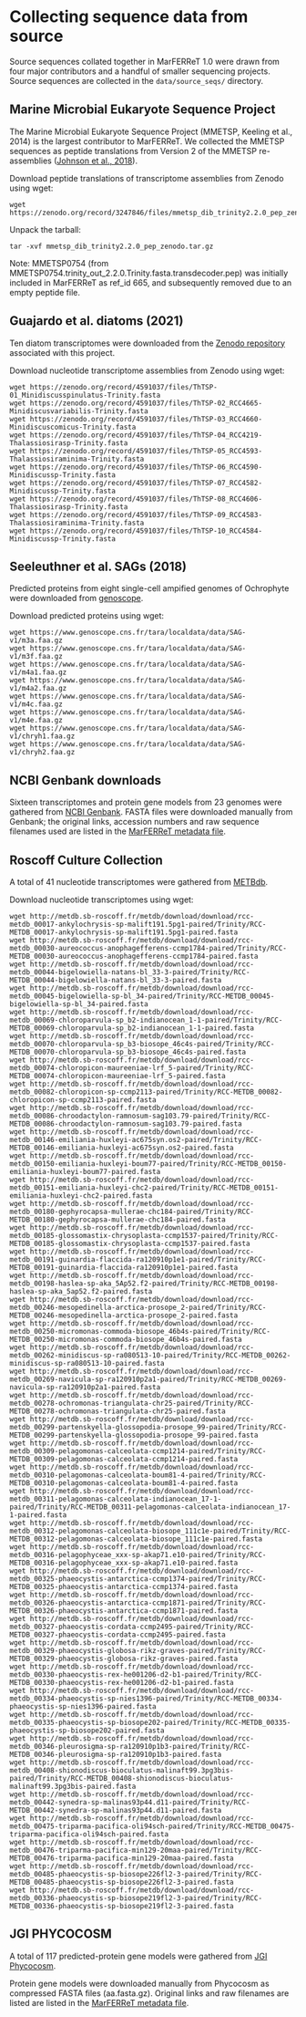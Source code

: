 
# Collecting sequence data from source

Source sequences collated together in MarFERReT 1.0 were drawn from four major contributors and a handful of smaller sequencing projects. Source sequences are collected in the `data/source_seqs/` directory. 

## Marine Microbial Eukaryote Sequence Project

The Marine Microbial Eukaryote Sequence Project (MMETSP, Keeling et al., 2014) is the largest contributor to MarFERReT. We collected the MMETSP sequences as peptide translations from Version 2 of the MMETSP re-assemblies ([Johnson et al., 2018](https://doi.org/10.5281/zenodo.740440)).

Download peptide translations of transcriptome assemblies from Zenodo using wget:

```
wget https://zenodo.org/record/3247846/files/mmetsp_dib_trinity2.2.0_pep_zenodo.tar.gz
```

Unpack the tarball:

```
tar -xvf mmetsp_dib_trinity2.2.0_pep_zenodo.tar.gz
```

Note: MMETSP0754 (from MMETSP0754.trinity_out_2.2.0.Trinity.fasta.transdecoder.pep) was initially included in MarFERReT as ref_id 665, and subsequently removed due to an empty peptide file. 

## Guajardo et al. diatoms (2021)

Ten diatom transcriptomes were downloaded from the [Zenodo repository](https://doi.org/10.5281/zenodo.4591037) associated with this project.

Download nucleotide transcriptome assemblies from Zenodo using wget:

```
wget https://zenodo.org/record/4591037/files/ThTSP-01_Minidiscusspinulatus-Trinity.fasta
wget https://zenodo.org/record/4591037/files/ThTSP-02_RCC4665-Minidiscusvariabilis-Trinity.fasta
wget https://zenodo.org/record/4591037/files/ThTSP-03_RCC4660-Minidiscuscomicus-Trinity.fasta
wget https://zenodo.org/record/4591037/files/ThTSP-04_RCC4219-Thalassiosirasp-Trinity.fasta
wget https://zenodo.org/record/4591037/files/ThTSP-05_RCC4593-Thalassiosiraminima-Trinity.fasta
wget https://zenodo.org/record/4591037/files/ThTSP-06_RCC4590-Minidiscussp-Trinity.fasta
wget https://zenodo.org/record/4591037/files/ThTSP-07_RCC4582-Minidiscussp-Trinity.fasta
wget https://zenodo.org/record/4591037/files/ThTSP-08_RCC4606-Thalassiosirasp-Trinity.fasta
wget https://zenodo.org/record/4591037/files/ThTSP-09_RCC4583-Thalassiosiraminima-Trinity.fasta
wget https://zenodo.org/record/4591037/files/ThTSP-10_RCC4584-Minidiscussp-Trinity.fasta
```

## Seeleuthner et al. SAGs (2018)

Predicted proteins from eight single-cell ampified genomes of Ochrophyte were downloaded from [genoscope](https://www.genoscope.cns.fr/tara/).

Download predicted proteins using wget:
```
wget https://www.genoscope.cns.fr/tara/localdata/data/SAG-v1/m3a.faa.gz
wget https://www.genoscope.cns.fr/tara/localdata/data/SAG-v1/m3f.faa.gz
wget https://www.genoscope.cns.fr/tara/localdata/data/SAG-v1/m4a1.faa.gz
wget https://www.genoscope.cns.fr/tara/localdata/data/SAG-v1/m4a2.faa.gz
wget https://www.genoscope.cns.fr/tara/localdata/data/SAG-v1/m4c.faa.gz
wget https://www.genoscope.cns.fr/tara/localdata/data/SAG-v1/m4e.faa.gz
wget https://www.genoscope.cns.fr/tara/localdata/data/SAG-v1/chryh1.faa.gz
wget https://www.genoscope.cns.fr/tara/localdata/data/SAG-v1/chryh2.faa.gz
```

## NCBI Genbank downloads

Sixteen transcriptomes and protein gene models from 23 genomes were gathered from [NCBI Genbank](https://www.ncbi.nlm.nih.gov/genbank/). FASTA files were downloaded manually from Genbank; the original links, accession numbers and raw sequence filenames used are listed in the [MarFERReT metadata file](https://github.com/armbrustlab/marine_eukaryote_sequence_database/blob/sbedits/data/MarFERReT.v1.metadata.csv).

## Roscoff Culture Collection

A total of 41 nucleotide transcriptomes were gathered from [METBdb](http://metdb.sb-roscoff.fr/metdb/).

Download nucleotide transcriptomes using wget:
```
wget http://metdb.sb-roscoff.fr/metdb/download/download/rcc-metdb_00017-ankylochrysis-sp-malift191.5pg1-paired/Trinity/RCC-METDB_00017-ankylochrysis-sp-malift191.5pg1-paired.fasta
wget http://metdb.sb-roscoff.fr/metdb/download/download/rcc-metdb_00030-aureococcus-anophagefferens-ccmp1784-paired/Trinity/RCC-METDB_00030-aureococcus-anophagefferens-ccmp1784-paired.fasta
wget http://metdb.sb-roscoff.fr/metdb/download/download/rcc-metdb_00044-bigelowiella-natans-bl_33-3-paired/Trinity/RCC-METDB_00044-bigelowiella-natans-bl_33-3-paired.fasta
wget http://metdb.sb-roscoff.fr/metdb/download/download/rcc-metdb_00045-bigelowiella-sp-bl_34-paired/Trinity/RCC-METDB_00045-bigelowiella-sp-bl_34-paired.fasta
wget http://metdb.sb-roscoff.fr/metdb/download/download/rcc-metdb_00069-chloroparvula-sp_b2-indianocean_1-1-paired/Trinity/RCC-METDB_00069-chloroparvula-sp_b2-indianocean_1-1-paired.fasta
wget http://metdb.sb-roscoff.fr/metdb/download/download/rcc-metdb_00070-chloroparvula-sp_b3-biosope_46c4s-paired/Trinity/RCC-METDB_00070-chloroparvula-sp_b3-biosope_46c4s-paired.fasta
wget http://metdb.sb-roscoff.fr/metdb/download/download/rcc-metdb_00074-chloropicon-maureeniae-lrf_5-paired/Trinity/RCC-METDB_00074-chloropicon-maureeniae-lrf_5-paired.fasta
wget http://metdb.sb-roscoff.fr/metdb/download/download/rcc-metdb_00082-chloropicon-sp-ccmp2113-paired/Trinity/RCC-METDB_00082-chloropicon-sp-ccmp2113-paired.fasta
wget http://metdb.sb-roscoff.fr/metdb/download/download/rcc-metdb_00086-chroodactylon-ramnosum-sag103.79-paired/Trinity/RCC-METDB_00086-chroodactylon-ramnosum-sag103.79-paired.fasta
wget http://metdb.sb-roscoff.fr/metdb/download/download/rcc-metdb_00146-emiliania-huxleyi-ac675syn.os2-paired/Trinity/RCC-METDB_00146-emiliania-huxleyi-ac675syn.os2-paired.fasta
wget http://metdb.sb-roscoff.fr/metdb/download/download/rcc-metdb_00150-emiliania-huxleyi-boum77-paired/Trinity/RCC-METDB_00150-emiliania-huxleyi-boum77-paired.fasta
wget http://metdb.sb-roscoff.fr/metdb/download/download/rcc-metdb_00151-emiliania-huxleyi-chc2-paired/Trinity/RCC-METDB_00151-emiliania-huxleyi-chc2-paired.fasta
wget http://metdb.sb-roscoff.fr/metdb/download/download/rcc-metdb_00180-gephyrocapsa-mullerae-chc184-paired/Trinity/RCC-METDB_00180-gephyrocapsa-mullerae-chc184-paired.fasta
wget http://metdb.sb-roscoff.fr/metdb/download/download/rcc-metdb_00185-glossomastix-chrysoplasta-ccmp1537-paired/Trinity/RCC-METDB_00185-glossomastix-chrysoplasta-ccmp1537-paired.fasta
wget http://metdb.sb-roscoff.fr/metdb/download/download/rcc-metdb_00191-guinardia-flaccida-ra120910p1e1-paired/Trinity/RCC-METDB_00191-guinardia-flaccida-ra120910p1e1-paired.fasta
wget http://metdb.sb-roscoff.fr/metdb/download/download/rcc-metdb_00198-haslea-sp-aka_5Ap52.f2-paired/Trinity/RCC-METDB_00198-haslea-sp-aka_5ap52.f2-paired.fasta
wget http://metdb.sb-roscoff.fr/metdb/download/download/rcc-metdb_00246-mesopedinella-arctica-prosope_2-paired/Trinity/RCC-METDB_00246-mesopedinella-arctica-prosope_2-paired.fasta
wget http://metdb.sb-roscoff.fr/metdb/download/download/rcc-metdb_00250-micromonas-commoda-biosope_46b4s-paired/Trinity/RCC-METDB_00250-micromonas-commoda-biosope_46b4s-paired.fasta
wget http://metdb.sb-roscoff.fr/metdb/download/download/rcc-metdb_00262-minidiscus-sp-ra080513-10-paired/Trinity/RCC-METDB_00262-minidiscus-sp-ra080513-10-paired.fasta
wget http://metdb.sb-roscoff.fr/metdb/download/download/rcc-metdb_00269-navicula-sp-ra120910p2a1-paired/Trinity/RCC-METDB_00269-navicula-sp-ra120910p2a1-paired.fasta
wget http://metdb.sb-roscoff.fr/metdb/download/download/rcc-metdb_00278-ochromonas-triangulata-chr25-paired/Trinity/RCC-METDB_00278-ochromonas-triangulata-chr25-paired.fasta
wget http://metdb.sb-roscoff.fr/metdb/download/download/rcc-metdb_00299-partenskyella-glossopodia-prosope_99-paired/Trinity/RCC-METDB_00299-partenskyella-glossopodia-prosope_99-paired.fasta
wget http://metdb.sb-roscoff.fr/metdb/download/download/rcc-metdb_00309-pelagomonas-calceolata-ccmp1214-paired/Trinity/RCC-METDB_00309-pelagomonas-calceolata-ccmp1214-paired.fasta
wget http://metdb.sb-roscoff.fr/metdb/download/download/rcc-metdb_00310-pelagomonas-calceolata-boum81-4-paired/Trinity/RCC-METDB_00310-pelagomonas-calceolata-boum81-4-paired.fasta
wget http://metdb.sb-roscoff.fr/metdb/download/download/rcc-metdb_00311-pelagomonas-calceolata-indianocean_17-1-paired/Trinity/RCC-METDB_00311-pelagomonas-calceolata-indianocean_17-1-paired.fasta
wget http://metdb.sb-roscoff.fr/metdb/download/download/rcc-metdb_00312-pelagomonas-calceolata-biosope_111c1e-paired/Trinity/RCC-METDB_00312-pelagomonas-calceolata-biosope_111c1e-paired.fasta
wget http://metdb.sb-roscoff.fr/metdb/download/download/rcc-metdb_00316-pelagophyceae_xxx-sp-akap71.e10-paired/Trinity/RCC-METDB_00316-pelagophyceae_xxx-sp-akap71.e10-paired.fasta
wget http://metdb.sb-roscoff.fr/metdb/download/download/rcc-metdb_00325-phaeocystis-antarctica-ccmp1374-paired/Trinity/RCC-METDB_00325-phaeocystis-antarctica-ccmp1374-paired.fasta
wget http://metdb.sb-roscoff.fr/metdb/download/download/rcc-metdb_00326-phaeocystis-antarctica-ccmp1871-paired/Trinity/RCC-METDB_00326-phaeocystis-antarctica-ccmp1871-paired.fasta
wget http://metdb.sb-roscoff.fr/metdb/download/download/rcc-metdb_00327-phaeocystis-cordata-ccmp2495-paired/Trinity/RCC-METDB_00327-phaeocystis-cordata-ccmp2495-paired.fasta
wget http://metdb.sb-roscoff.fr/metdb/download/download/rcc-metdb_00329-phaeocystis-globosa-rikz-graves-paired/Trinity/RCC-METDB_00329-phaeocystis-globosa-rikz-graves-paired.fasta
wget http://metdb.sb-roscoff.fr/metdb/download/download/rcc-metdb_00330-phaeocystis-rex-he001206-d2-b1-paired/Trinity/RCC-METDB_00330-phaeocystis-rex-he001206-d2-b1-paired.fasta
wget http://metdb.sb-roscoff.fr/metdb/download/download/rcc-metdb_00334-phaeocystis-sp-nies1396-paired/Trinity/RCC-METDB_00334-phaeocystis-sp-nies1396-paired.fasta
wget http://metdb.sb-roscoff.fr/metdb/download/download/rcc-metdb_00335-phaeocystis-sp-biosope202-paired/Trinity/RCC-METDB_00335-phaeocystis-sp-biosope202-paired.fasta
wget http://metdb.sb-roscoff.fr/metdb/download/download/rcc-metdb_00346-pleurosigma-sp-ra120910p1b3-paired/Trinity/RCC-METDB_00346-pleurosigma-sp-ra120910p1b3-paired.fasta
wget http://metdb.sb-roscoff.fr/metdb/download/download/rcc-metdb_00408-shionodiscus-bioculatus-malinaft99.3pg3bis-paired/Trinity/RCC-METDB_00408-shionodiscus-bioculatus-malinaft99.3pg3bis-paired.fasta
wget http://metdb.sb-roscoff.fr/metdb/download/download/rcc-metdb_00442-synedra-sp-malinas93p44.d11-paired/Trinity/RCC-METDB_00442-synedra-sp-malinas93p44.d11-paired.fasta
wget http://metdb.sb-roscoff.fr/metdb/download/download/rcc-metdb_00475-triparma-pacifica-oli94sch-paired/Trinity/RCC-METDB_00475-triparma-pacifica-oli94sch-paired.fasta
wget http://metdb.sb-roscoff.fr/metdb/download/download/rcc-metdb_00476-triparma-pacifica-min129-20maa-paired/Trinity/RCC-METDB_00476-triparma-pacifica-min129-20maa-paired.fasta
wget http://metdb.sb-roscoff.fr/metdb/download/download/rcc-metdb_00485-phaeocystis-sp-biosope226fl2-3-paired/Trinity/RCC-METDB_00485-phaeocystis-sp-biosope226fl2-3-paired.fasta
wget http://metdb.sb-roscoff.fr/metdb/download/download/rcc-metdb_00336-phaeocystis-sp-biosope219fl2-3-paired/Trinity/RCC-METDB_00336-phaeocystis-sp-biosope219fl2-3-paired.fasta
```

## JGI PHYCOCOSM

A total of 117 predicted-protein gene models were gathered from [JGI Phycocosm](https://phycocosm.jgi.doe.gov/phycocosm/home).

Protein gene models were downloaded manually from Phycocosm as compressed FASTA files (aa.fasta.gz). Original links and raw filenames are listed are listed in the [MarFERReT metadata file](https://github.com/armbrustlab/marine_eukaryote_sequence_database/blob/sbedits/data/MarFERReT.v1.metadata.csv).

